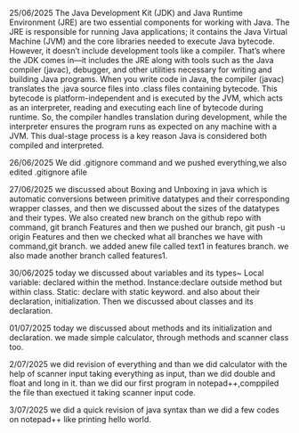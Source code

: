 25/06/2025 The Java Development Kit (JDK) and Java Runtime Environment (JRE) are two essential components for working with Java. The JRE is responsible for running Java applications; it contains the Java Virtual Machine (JVM) and the core libraries needed to execute Java bytecode. However, it doesn’t include development tools like a compiler. That’s where the JDK comes in—it includes the JRE along with tools such as the Java compiler (javac), debugger, and other utilities necessary for writing and building Java programs. When you write code in Java, the compiler (javac) translates the .java source files into .class files containing bytecode. This bytecode is platform-independent and is executed by the JVM, which acts as an interpreter, reading and executing each line of bytecode during runtime. So, the compiler handles translation during development, while the interpreter ensures the program runs as expected on any machine with a JVM. This dual-stage process is a key reason Java is considered both compiled and interpreted.

26/06/2025 We did .gitignore command and we pushed everything,we also edited .gitignore afile

27/06/2025 we discussed about Boxing and Unboxing in java which is automatic conversions between primitive datatypes and their corresponding wrapper classes, and then we discussed about the sizes of the datatypes and their types. We also created new branch on the github repo with command, git branch Features and then we pushed our branch, git push -u origin Features and then we checked what all branches we have with command,git branch. we added anew file called text1 in features branch. we also made another branch called features1.

30/06/2025 today we discussed about variables and its types~ Local variable: declared within the method. Instance:declare outside method but within class. Static: declare with static keyword. and also about their declaration, initialization. Then we discussed about classes and its declaration.

01/07/2025 today we discussed about methods and its initialization and declaration. we made simple calculator, through methods and scanner class too.

2/07/2025 we did revision of everything and than we did calculator with the help of scanner input taking everything as input, than we did double and float and long in it. than we did our first program in notepad++,comppiled the file than exectued it taking scanner input code.

3/07/2025 we did a quick revision of java syntax than we did a few codes on notepad++ like printing hello world.
